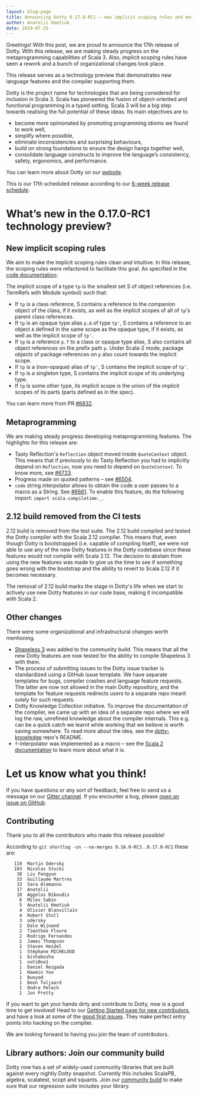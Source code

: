 ```yaml
---
layout: blog-page
title: Announcing Dotty 0.17.0-RC1 – new implicit scoping rules and more
author: Anatolii Kmetiuk
date: 2019-07-25
---
```


Greetings! With this post, we are proud to announce the 17th release of Dotty. With this release, we are making steady progress on the metaprogramming capabilities of Scala 3. Also, implicit scoping rules have seen a rework and a bunch of organizational changes took place.

This release serves as a technology preview that demonstrates new
language features and the compiler supporting them.

Dotty is the project name for technologies that are being considered for
inclusion in Scala 3. Scala has pioneered the fusion of object-oriented and
functional programming in a typed setting. Scala 3 will be a big step towards
realising the full potential of these ideas. Its main objectives are to

- become more opinionated by promoting programming idioms we found to work well,
- simplify where possible,
- eliminate inconsistencies and surprising behaviours,
- build on strong foundations to ensure the design hangs together well,
- consolidate language constructs to improve the language’s consistency, safety, ergonomics, and
  performance.

You can learn more about Dotty on our [website](https://dotty.epfl.ch).

<!--more-->

This is our 17th scheduled release according to our
[6-week release schedule](https://dotty.epfl.ch/docs/contributing/procedures/release.html).

# What’s new in the 0.17.0-RC1 technology preview?
## New implicit scoping rules
We aim to make the implicit scoping rules clean and intuitive. In this release, the scoping rules were refactored to facilitate this goal. As specified in the [code documentation](https://github.com/scala/scala3/pull/6832/files#diff-584b631c45ba6f2d4bc5d803074b8f12R474):

The implicit scope of a type `tp` is the smallest set S of object references (i.e. TermRefs
with Module symbol) such that:

- If `tp` is a class reference, S contains a reference to the companion object of the class,
  if it exists, as well as the implicit scopes of all of `tp`'s parent class references.
- If `tp` is an opaque type alias `p.A` of type `tp'`, S contains a reference to an object `A` defined in the
  same scope as the opaque type, if it exists, as well as the implicit scope of `tp'`.
- If `tp` is a reference `p.T` to a class or opaque type alias, S also contains all object references
  on the prefix path `p`. Under Scala-2 mode, package objects of package references on `p` also
  count towards the implicit scope.
- If `tp` is a (non-opaque)  alias of `tp'`, S contains the implicit scope of `tp'`.
- If `tp` is a singleton type, S contains the implicit scope of its underlying type.
- If `tp` is some other type, its implicit scope is the union of the implicit scopes of
  its parts (parts defined as in the spec).

You can learn more from PR [#6832](https://github.com/scala/scala3/pull/6832).

## Metaprogramming
We are making steady progress developing metaprogramming features. The highlights for this release are:

- Tasty Reflection's `Reflection` object moved inside `QuoteContext` object. This means that if previously to do Tasty Reflection you had to implicitly depend on `Reflection`, now you need to depend on `QuoteContext`. To know more, see [#6723](https://github.com/scala/scala3/pull/6723).
- Progress made on quoted patterns – see [#6504](https://github.com/scala/scala3/pull/6504).
- `code` string interpolator allows to obtain the code a user passes to a macro as a String. See [#6661](https://github.com/scala/scala3/pull/6661). To enable this feature, do the following import: `import scala.compiletime._`.

## 2.12 build removed from the CI tests
2.12 build is removed from the test suite. The 2.12 build compiled and tested the Dotty compiler with the Scala 2.12 compiler. This means that, even though Dotty is bootstrapped (i.e. capable of compiling itself), we were not able to use any of the new Dotty features in the Dotty codebase since these features would not compile with Scala 2.12. The decision to abstain from using the new features was made to give us the time to see if something goes wrong with the bootstrap and the ability to revert to Scala 2.12 if it becomes necessary.

The removal of 2.12 build marks the stage in Dotty's life when we start to actively use new Dotty features in our code base, making it incompatible with Scala 2.

## Other changes
There were some organizational and infrastructural changes worth mentioning.

- [Shapeless 3](https://github.com/milessabin/shapeless/tree/shapeless-3) was added to the community build. This means that all the new Dotty features are now tested for the ability to compile Shapeless 3 with them.
- The process of submitting issues to the Dotty issue tracker is standardized using a GitHub issue template. We have separate templates for bugs, compiler crashes and language feature requests. The latter are now not allowed in the main Dotty repository, and the template for feature requests redirects users to a separate repo meant solely for such requests.
- Dotty Knowledge Collection initiative. To improve the documentation of the compiler, we came up with an idea of a separate repo where we will log the raw, unrefined knowledge about the compiler internals. This e.g. can be a quick catch we learnt while working that we believe is worth saving somewhere. To read more about the idea, see the [dotty-knowledge](https://github.com/lampepfl/dotty-knowledge) repo's README.
- `f`-interpolator was implemented as a macro – see the [Scala 2 documentation](https://docs.scala-lang.org/overviews/core/string-interpolation.html#the-f-interpolator) to learn more about what it is.

# Let us know what you think!

If you have questions or any sort of feedback, feel free to send us a message on our
[Gitter channel](https://gitter.im/lampepfl/dotty). If you encounter a bug, please
[open an issue on GitHub](https://github.com/scala/scala3/issues/new).

## Contributing

Thank you to all the contributors who made this release possible!

According to `git shortlog -sn --no-merges 0.16.0-RC3..0.17.0-RC1` these are:

```
   119  Martin Odersky
   103  Nicolas Stucki
    38  Liu Fengyun
    33  Guillaume Martres
    33  Sara Alemanno
    17  Anatolii
    10  Aggelos Biboudis
     6  Miles Sabin
     5  Anatolii Kmetiuk
     4  Olivier Blanvillain
     4  Robert Stoll
     3  odersky
     2  Dale Wijnand
     2  Timothée Floure
     2  Rodrigo Fernandes
     2  James Thompson
     2  Steven Heidel
     1  Stéphane MICHELOUD
     1  bishabosha
     1  noti0na1
     1  Daniel Reigada
     1  Haemin Yoo
     1  Bunyod
     1  Deon Taljaard
     1  Ondra Pelech
     1  Jon Pretty
```

If you want to get your hands dirty and contribute to Dotty, now is a good time to get involved!
Head to our [Getting Started page for new contributors](https://dotty.epfl.ch/docs/contributing/getting-started.html),
and have a look at some of the [good first issues](https://github.com/scala/scala3/issues?q=is%3Aissue+is%3Aopen+label%3Aexp%3Anovice).
They make perfect entry points into hacking on the compiler.

We are looking forward to having you join the team of contributors.

## Library authors: Join our community build

Dotty now has a set of widely-used community libraries that are built against every nightly Dotty
snapshot. Currently this includes ScalaPB, algebra, scalatest, scopt and squants.
Join our [community build](https://github.com/lampepfl/dotty-community-build)
to make sure that our regression suite includes your library.

[Scastie]: https://scastie.scala-lang.org/?target=dotty

[@odersky]: https://github.com/odersky
[@DarkDimius]: https://github.com/DarkDimius
[@smarter]: https://github.com/smarter
[@felixmulder]: https://github.com/felixmulder
[@nicolasstucki]: https://github.com/nicolasstucki
[@liufengyun]: https://github.com/liufengyun
[@OlivierBlanvillain]: https://github.com/OlivierBlanvillain
[@biboudis]: https://github.com/biboudis
[@allanrenucci]: https://github.com/allanrenucci
[@Blaisorblade]: https://github.com/Blaisorblade
[@Duhemm]: https://github.com/Duhemm
[@AleksanderBG]: https://github.com/AleksanderBG
[@milessabin]: https://github.com/milessabin
[@anatoliykmetyuk]: https://github.com/anatoliykmetyuk
